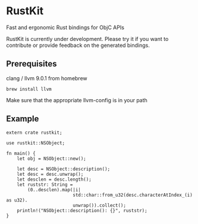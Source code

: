 # RustKit
Fast and ergonomic Rust bindings for ObjC APIs

RustKit is currently under development. Please try it if you want to contribute or provide feedback on the generated bindings.

## Prerequisites
clang / llvm 9.0.1 from homebrew
```
brew install llvm
```
Make sure that the appropriate llvm-config is in your path

## Example

```
extern crate rustkit;

use rustkit::NSObject;

fn main() {
    let obj = NSObject::new();
    
    let desc = NSObject::description();
    let desc = desc.unwrap();
    let desclen = desc.length();
    let ruststr: String =
        (0..desclen).map(|i|
                         std::char::from_u32(desc.characterAtIndex_(i) as u32).
                         unwrap()).collect();
    println!("NSObject::description(): {}", ruststr);
}
```
